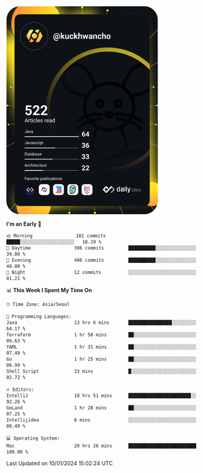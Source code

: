 <a href="https://app.daily.dev/kuckhwancho"><img src="https://github.com/kuckjwi0928/kuckjwi0928/blob/master/devcard.svg" width="400" alt="Kuckjwi Devcard"/></a>

<!--START_SECTION:waka-->
**I'm an Early 🐤** 

```text
🌞 Morning                181 commits         █████░░░░░░░░░░░░░░░░░░░░   18.19 % 
🌆 Daytime                396 commits         ██████████░░░░░░░░░░░░░░░   39.80 % 
🌃 Evening                406 commits         ██████████░░░░░░░░░░░░░░░   40.80 % 
🌙 Night                  12 commits          ░░░░░░░░░░░░░░░░░░░░░░░░░   01.21 % 
```


📊 **This Week I Spent My Time On** 

```text
🕑︎ Time Zone: Asia/Seoul

💬 Programming Languages: 
Java                     13 hrs 6 mins       ████████████████░░░░░░░░░   64.17 % 
Terraform                1 hr 58 mins        ██░░░░░░░░░░░░░░░░░░░░░░░   09.63 % 
YAML                     1 hr 31 mins        ██░░░░░░░░░░░░░░░░░░░░░░░   07.49 % 
Go                       1 hr 25 mins        ██░░░░░░░░░░░░░░░░░░░░░░░   06.99 % 
Shell Script             33 mins             █░░░░░░░░░░░░░░░░░░░░░░░░   02.72 % 

🔥 Editors: 
IntelliJ                 18 hrs 51 mins      ███████████████████████░░   92.26 % 
GoLand                   1 hr 28 mins        ██░░░░░░░░░░░░░░░░░░░░░░░   07.25 % 
Intellijidea             6 mins              ░░░░░░░░░░░░░░░░░░░░░░░░░   00.49 % 

💻 Operating System: 
Mac                      20 hrs 26 mins      █████████████████████████   100.00 % 
```


 Last Updated on 10/01/2024 15:02:24 UTC
<!--END_SECTION:waka-->

